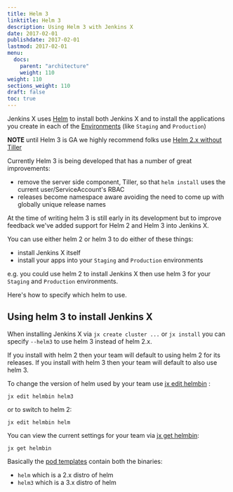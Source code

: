 ```yaml
---
title: Helm 3
linktitle: Helm 3
description: Using Helm 3 with Jenkins X 
date: 2017-02-01
publishdate: 2017-02-01
lastmod: 2017-02-01
menu:
  docs:
    parent: "architecture"
    weight: 110
weight: 110
sections_weight: 110
draft: false
toc: true
---
```


Jenkins X uses [Helm](https://www.helm.sh/) to install both Jenkins X and to install the applications you create in each of the [Environments](/about/features/#environments) (like `Staging` and `Production`)

**NOTE** until Helm 3 is GA we highly recommend folks use [Helm 2.x without Tiller](/news/helm-without-tiller/)

Currently Helm 3 is being developed that has a number of great improvements:

* remove the server side component, Tiller, so that `helm install` uses the current user/ServiceAccount's RBAC
* releases become namespace aware avoiding the need to come up with globally unique release names

At the time of writing helm 3 is still early in its development but to improve feedback we've added support for Helm 2 and Helm 3 into Jenkins X.

You can use either helm 2 or helm 3 to do either of these things:

* install Jenkins X itself
* install your apps into your `Staging` and `Production` environments

e.g. you could use helm 2 to install Jenkins X then use helm 3 for your `Staging` and `Production` environments.

Here's how to specify which helm to use.


## Using helm 3 to install Jenkins X

When installing Jenkins X via `jx create cluster ...` or `jx install` you can specify `--helm3` to use helm 3 instead of helm 2.x.

If you install with helm 2 then your team will default to using helm 2 for its releases. If you install with helm 3 then your team will default to also use helm 3.

To change the version of helm used by your team use [jx edit helmbin](/commands/jx_edit_helmbin/) :

```
jx edit helmbin helm3
```

or to switch to helm 2:

```
jx edit helmbin helm
```

You can view the current settings for your team via [jx get helmbin](/commands/jx_get_helmbin/):

```
jx get helmbin
```

Basically the [pod templates](/architecture/pod-templates/) contain both the binaries:

* `helm` which is a 2.x distro of helm
* `helm3` which is a 3.x distro of helm